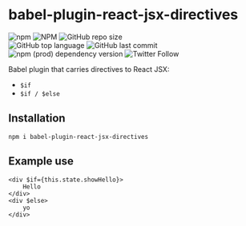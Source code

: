 # babel-plugin-react-jsx-directives

![npm](https://img.shields.io/npm/v/babel-plugin-react-jsx-directives)
![NPM](https://img.shields.io/npm/l/babel-plugin-react-jsx-directives)
![GitHub repo size](https://img.shields.io/github/repo-size/damianc/babel-plugin-react-jsx-directives)
<br/>
![GitHub top language](https://img.shields.io/github/languages/top/damianc/babel-plugin-react-jsx-directives)
![GitHub last commit](https://img.shields.io/github/last-commit/damianc/babel-plugin-react-jsx-directives)
![npm (prod) dependency version](https://img.shields.io/npm/dependency-version/babel-plugin-react-jsx-directives/babel-types)
![Twitter Follow](https://img.shields.io/twitter/follow/damianwlkp)

Babel plugin that carries directives to React JSX:
* `$if`
* `$if / $else`

## Installation

```
npm i babel-plugin-react-jsx-directives
```

## Example use

```
<div $if={this.state.showHello}>
    Hello
</div>
<div $else>
    yo
</div>
```